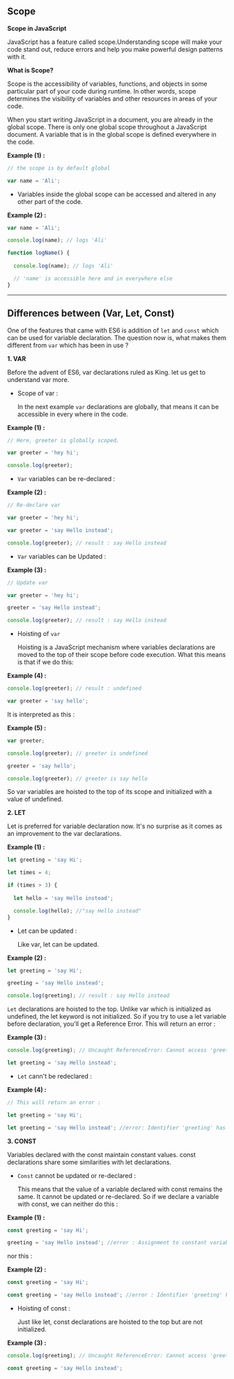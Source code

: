 ## Scope

**Scope in JavaScript**

JavaScript has a feature called scope.Understanding scope will make your code stand out, reduce errors and help you make powerful design patterns with it.

**What is Scope?**

Scope is the accessibility of variables, functions, and objects in some particular part of your code during runtime. In other words, scope determines the visibility of variables and other resources in areas of your code.

When you start writing JavaScript in a document, you are already in the global scope. There is only one global scope throughout a JavaScript document. A variable that is in the global scope is defined everywhere in the code.

**Example (1) :**

```javascript
// the scope is by default global

var name = 'Ali';
```

- Variables inside the global scope can be accessed and altered in any other part of the code.

**Example (2) :**

```javascript
var name = 'Ali';

console.log(name); // logs 'Ali'

function logName() {
  
  console.log(name); // logs 'Ali'

  // 'name' is accessible here and in everywhere else
}
```
---

## Differences between (Var, Let, Const)

One of the features that came with ES6 is addition of `let` and `const` which can be used for variable declaration. The question now is, what makes them different from `var` which has been in use ?

**1. VAR**

Before the advent of ES6, var declarations ruled as King. let us get to understand var more.

- Scope of var :

  In the next example `var` declarations are globally, that means it can be accessible in every where in the code.

**Example (1) :**

```javascript
// Here, greeter is globally scoped.

var greeter = 'hey hi';

console.log(greeter);
```

- `Var` variables can be re-declared :

**Example (2) :**

```javascript
// Re-declare var

var greeter = 'hey hi';

var greeter = 'say Hello instead';

console.log(greeter); // result : say Hello instead
```

- `Var` variables can be Updated :

**Example (3) :**

```javascript
// Update var

var greeter = 'hey hi';

greeter = 'say Hello instead';

console.log(greeter); // result : say Hello instead
```

- Hoisting of `var`

  Hoisting is a JavaScript mechanism where variables declarations are moved to the top of their scope before code execution. What this means is that if we do this:

**Example (4) :**

```javascript
console.log(greeter); // result : undefined

var greeter = 'say hello';
```

It is interpreted as this :

**Example (5) :**

```javascript
var greeter;

console.log(greeter); // greeter is undefined

greeter = 'say hello';

console.log(greeter); // greeter is say hello
```

So var variables are hoisted to the top of its scope and initialized with a value of undefined.

**2. LET**

Let is preferred for variable declaration now. It's no surprise as it comes as an improvement to the var declarations.

**Example (1) :**

```javascript
let greeting = 'say Hi';

let times = 4;

if (times > 3) {
  
  let hello = 'say Hello instead';

  console.log(hello); //"say Hello instead"
}
```

- Let can be updated :

  Like var, let can be updated.

**Example (2) :**

```javascript
let greeting = 'say Hi';

greeting = 'say Hello instead';

console.log(greeting); // result : say Hello instead
```

`Let` declarations are hoisted to the top. Unlike var which is initialized as undefined, the let keyword is not initialized. So if you try to use a let variable before declaration, you'll get a Reference Error.
This will return an error :

**Example (3) :**

```javascript
console.log(greeting); // Uncaught ReferenceError: Cannot access 'greeting' before initialization.

let greeting = 'say Hello instead';
```

- `Let` cann't be redeclared :

**Example (4) :**

```javascript
// This will return an error :

let greeting = 'say Hi';

let greeting = 'say Hello instead'; //error: Identifier 'greeting' has already been declared
```

**3. CONST**

Variables declared with the const maintain constant values. const declarations share some similarities with let declarations.

- `Const` cannot be updated or re-declared :

  This means that the value of a variable declared with const remains the same. It cannot be updated or re-declared. So if we declare a variable with const, we can neither do this :

**Example (1) :**

```javascript
const greeting = 'say Hi';

greeting = 'say Hello instead'; //error : Assignment to constant variable.
```

nor this :

**Example (2) :**

```javascript
const greeting = 'say Hi';

const greeting = 'say Hello instead'; //error : Identifier 'greeting' has already been declared
```

- Hoisting of const :

  Just like let, const declarations are hoisted to the top but are not initialized.

**Example (3) :**

```javascript
console.log(greeting); // Uncaught ReferenceError: Cannot access 'greeting' before initialization.

const greeting = 'say Hello instead';
```
